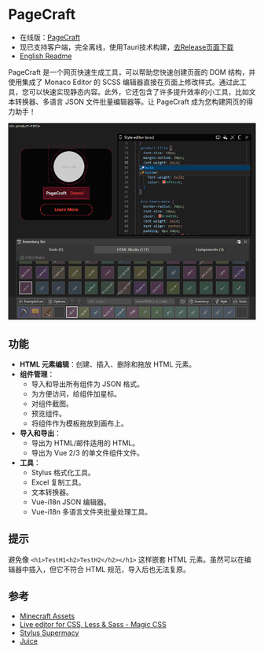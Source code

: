 # PageCraft

- 在线版：[PageCraft](https://canwdev.github.io/page-craft-vite/#/)
- 现已支持客户端，完全离线，使用Tauri技术构建，[去Release页面下载](https://github.com/canwdev/page-craft-vite/releases)
- [English Readme](./README-en.md)

PageCraft 是一个网页快速生成工具，可以帮助您快速创建页面的 DOM 结构，并使用集成了 Monaco Editor 的 SCSS 编辑器直接在页面上修改样式。通过此工具，您可以快速实现静态内容。此外，它还包含了许多提升效率的小工具，比如文本转换器、多语言 JSON 文件批量编辑器等。让 PageCraft 成为您构建网页的得力助手！

![img](./screenshot.png)

## 功能

- **HTML 元素编辑**：创建、插入、删除和拖放 HTML 元素。
- **组件管理**：
  - 导入和导出所有组件为 JSON 格式。
  - 为方便访问，给组件加星标。
  - 对组件截图。
  - 预览组件。
  - 将组件作为模板拖放到画布上。
- **导入和导出**：
  - 导出为 HTML/邮件适用的 HTML。
  - 导出为 Vue 2/3 的单文件组件文件。
- **工具**：
  - Stylus 格式化工具。
  - Excel 复制工具。
  - 文本转换器。
  - Vue-i18n JSON 编辑器。
  - Vue-i18n 多语言文件夹批量处理工具。

## 提示

避免像 `<h1>TestH1<h2>TestH2</h2></h1>` 这样嵌套 HTML 元素。虽然可以在编辑器中插入，但它不符合 HTML 规范，导入后也无法复原。

## 参考

- [Minecraft Assets](https://mcasset.cloud/)
- [Live editor for CSS, Less & Sass - Magic CSS](https://chrome.google.com/webstore/detail/live-editor-for-css-less/ifhikkcafabcgolfjegfcgloomalapol/related?utm_source=chrome-ntp-icon)
- [Stylus Supermacy](https://thisismanta.github.io/stylus-supremacy/#demo)
- [Juice](https://github.com/Automattic/juice)
